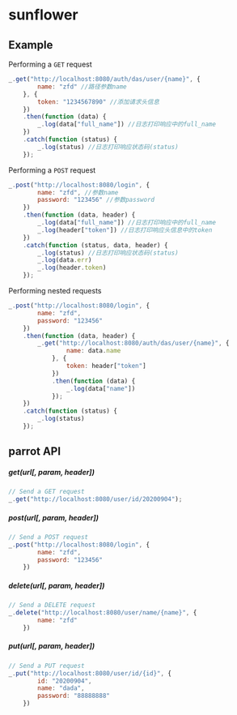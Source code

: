 # sunflower


## Example

Performing a `GET` request

```js
_.get("http://localhost:8080/auth/das/user/{name}", {
        name: "zfd" //路径参数name
    }, {
        token: "1234567890" //添加请求头信息
    })
    .then(function (data) {
        _.log(data["full_name"]) //日志打印响应中的full_name
    })
    .catch(function (status) {
        _.log(status) //日志打印响应状态码(status)
    });
```

Performing a `POST` request

```js
_.post("http://localhost:8080/login", {
        name: "zfd", //参数name
        password: "123456" //参数password
    })
    .then(function (data, header) {
        _.log(data["full_name"]) //日志打印响应中的full_name
        _.log(header["token"]) //日志打印响应头信息中的token
    })
    .catch(function (status, data, header) {
        _.log(status) //日志打印响应状态码(status)
        _.log(data.err)
        _.log(header.token)
    });
```

Performing nested requests

```js
_.post("http://localhost:8080/login", {
        name: "zfd",
        password: "123456"
    })
    .then(function (data, header) {
        _.get("http://localhost:8080/auth/das/user/{name}", {
                name: data.name
            }, {
                token: header["token"]
            })
            .then(function (data) {
                _.log(data["name"])
            });
    })
    .catch(function (status) {
        _.log(status)
    });
```

## parrot API

##### get(url[, param, header])

```js
// Send a GET request
_.get("http://localhost:8080/user/id/20200904");
```


##### post(url[, param, header])

```js
// Send a POST request
_.post("http://localhost:8080/login", {
        name: "zfd",
        password: "123456"
    })
```


##### delete(url[, param, header])

```js
// Send a DELETE request
_.delete("http://localhost:8080/user/name/{name}", {
        name: "zfd"
    })
```


##### put(url[, param, header])

```js
// Send a PUT request
_.put("http://localhost:8080/user/id/{id}", {
        id: "20200904",
        name: "dada",
        password: "88888888"
    })
```

